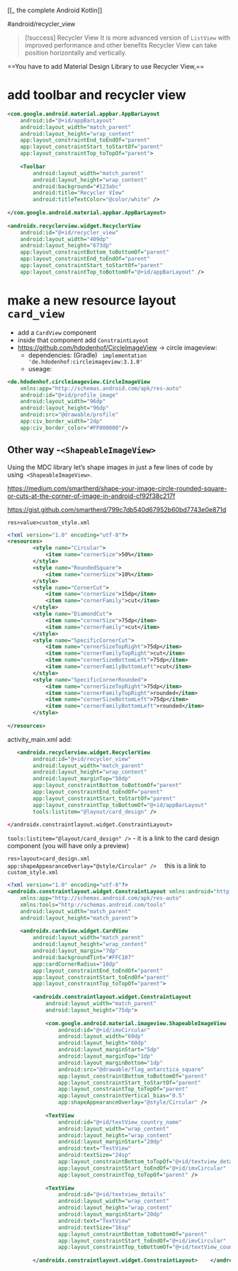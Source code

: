 [[_ the complete Android Kotlin]]

#android/recycler_view


>[!success] Recycler View
>It is more advanced version of `ListView` with improved performance and other benefits
>Recycler View can take position horizontally and vertically.


==You have to add Material Design Library to use Recycler View,==
 
# add toolbar and recycler view
```xml
<com.google.android.material.appbar.AppBarLayout  
    android:id="@+id/appBarLayout"  
    android:layout_width="match_parent"  
    android:layout_height="wrap_content"  
    app:layout_constraintEnd_toEndOf="parent"  
    app:layout_constraintStart_toStartOf="parent"  
    app:layout_constraintTop_toTopOf="parent">  
  
    <Toolbar       
	    android:layout_width="match_parent"  
        android:layout_height="wrap_content"  
        android:background="#123abc"  
        android:title="Recycler VIew"  
        android:titleTextColor="@color/white" />  
  
</com.google.android.material.appbar.AppBarLayout>  
  
<androidx.recyclerview.widget.RecyclerView  
    android:id="@+id/recycler_view"  
    android:layout_width="409dp"  
    android:layout_height="673dp"  
    app:layout_constraintBottom_toBottomOf="parent"  
    app:layout_constraintEnd_toEndOf="parent"  
    app:layout_constraintStart_toStartOf="parent"  
    app:layout_constraintTop_toBottomOf="@+id/appBarLayout" />
```

# make a new resource layout `card_view`
- add a `CardView` component
- inside that component add `ConstraintLayout`
- https://github.com/hdodenhof/CircleImageView -> circle imageview:
	- dependencies: (Gradle) ` implementation 'de.hdodenhof:circleimageview:3.1.0'`
	- useage:
```xml
<de.hdodenhof.circleimageview.CircleImageView
    xmlns:app="http://schemas.android.com/apk/res-auto"
    android:id="@+id/profile_image"
    android:layout_width="96dp"
    android:layout_height="96dp"
    android:src="@drawable/profile"
    app:civ_border_width="2dp"
    app:civ_border_color="#FF000000"/>
```

## Other way -`<ShapeableImageView>`
Using the MDC library let’s shape images in just a few lines of code by using  `<ShapeableImageView>`.

https://medium.com/smartherd/shape-your-image-circle-rounded-square-or-cuts-at-the-corner-of-image-in-android-cf92f38c217f

https://gist.github.com/smartherd/799c7db540d67952b60bd7743e0e871d 

`res>value>custom_style.xml`
```xml
<?xml version="1.0" encoding="utf-8"?>  
<resources>  
        <style name="Circular">  
            <item name="cornerSize">50%</item>  
        </style>  
        <style name="RoundedSquare">  
            <item name="cornerSize">10%</item>  
        </style>  
        <style name="CornerCut">  
            <item name="cornerSize">15dp</item>  
            <item name="cornerFamily">cut</item>  
        </style>  
        <style name="DiamondCut">  
            <item name="cornerSize">75dp</item>  
            <item name="cornerFamily">cut</item>  
        </style>  
        <style name="SpecificCornerCut">  
            <item name="cornerSizeTopRight">75dp</item>  
            <item name="cornerFamilyTopRight">cut</item>  
            <item name="cornerSizeBottomLeft">75dp</item>  
            <item name="cornerFamilyBottomLeft">cut</item>  
        </style>  
        <style name="SpecificCornerRounded">  
            <item name="cornerSizeTopRight">75dp</item>  
            <item name="cornerFamilyTopRight">rounded</item>  
            <item name="cornerSizeBottomLeft">75dp</item>  
            <item name="cornerFamilyBottomLeft">rounded</item>  
        </style>  
  
</resources>
```

activity_main.xml add:
```xml
   <androidx.recyclerview.widget.RecyclerView  
        android:id="@+id/recycler_view"  
        android:layout_width="match_parent"  
        android:layout_height="wrap_content"  
        android:layout_marginTop="50dp"  
        app:layout_constraintBottom_toBottomOf="parent"  
        app:layout_constraintEnd_toEndOf="parent"  
        app:layout_constraintStart_toStartOf="parent"  
        app:layout_constraintTop_toBottomOf="@+id/appBarLayout"  
        tools:listitem="@layout/card_design" />  
  
</androidx.constraintlayout.widget.ConstraintLayout>
```

 `tools:listitem="@layout/card_design" />` - it is a link to the card design component (you will have only a preview)



`res>layout>card_design.xml`
`app:shapeAppearanceOverlay="@style/Circular" />  ` this is a link to `custom_style.xml`

```xml
<?xml version="1.0" encoding="utf-8"?>  
<androidx.constraintlayout.widget.ConstraintLayout xmlns:android="http://schemas.android.com/apk/res/android"  
    xmlns:app="http://schemas.android.com/apk/res-auto"  
    xmlns:tools="http://schemas.android.com/tools"  
    android:layout_width="match_parent"  
    android:layout_height="match_parent">  
  
    <androidx.cardview.widget.CardView        
	    android:layout_width="match_parent"  
        android:layout_height="wrap_content"  
        android:layout_margin="7dp"  
        android:backgroundTint="#FFC107"  
        app:cardCornerRadius="10dp"  
        app:layout_constraintEnd_toEndOf="parent"  
        app:layout_constraintStart_toEndOf="parent"  
        app:layout_constraintTop_toTopOf="parent">  
  
        <androidx.constraintlayout.widget.ConstraintLayout            
	        android:layout_width="match_parent"  
            android:layout_height="75dp">  
  
            <com.google.android.material.imageview.ShapeableImageView                
	            android:id="@+id/imvCircular"  
                android:layout_width="60dp"  
                android:layout_height="60dp"  
                android:layout_marginStart="5dp"  
                android:layout_marginTop="1dp"  
                android:layout_marginBottom="1dp"  
                android:src="@drawable/flag_antarctica_square"  
                app:layout_constraintBottom_toBottomOf="parent"  
                app:layout_constraintStart_toStartOf="parent"  
                app:layout_constraintTop_toTopOf="parent"  
                app:layout_constraintVertical_bias="0.5"  
                app:shapeAppearanceOverlay="@style/Circular" />  
  
            <TextView                
	            android:id="@+id/textView_country_name"  
                android:layout_width="wrap_content"  
                android:layout_height="wrap_content"  
                android:layout_marginStart="20dp"  
                android:text="TextView"  
                android:textSize="24sp"  
                app:layout_constraintBottom_toTopOf="@+id/textview_details"  
                app:layout_constraintStart_toEndOf="@+id/imvCircular"  
                app:layout_constraintTop_toTopOf="parent" />  
  
            <TextView                
	            android:id="@+id/textview_details"  
                android:layout_width="wrap_content"  
                android:layout_height="wrap_content"  
                android:layout_marginStart="20dp"  
                android:text="TextView"  
                android:textSize="16sp"  
                app:layout_constraintBottom_toBottomOf="parent"  
                app:layout_constraintStart_toEndOf="@+id/imvCircular"  
                app:layout_constraintTop_toBottomOf="@+id/textView_country_name" />  
  
        </androidx.constraintlayout.widget.ConstraintLayout>    </androidx.cardview.widget.CardView></androidx.constraintlayout.widget.ConstraintLayout>
```












